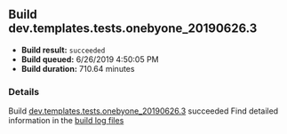 ## Build dev.templates.tests.onebyone_20190626.3
- **Build result:** `succeeded`
- **Build queued:** 6/26/2019 4:50:05 PM
- **Build duration:** 710.64 minutes
### Details
Build [dev.templates.tests.onebyone_20190626.3](https://winappstudio.visualstudio.com/web/build.aspx?pcguid=a4ef43be-68ce-4195-a619-079b4d9834c2&builduri=vstfs%3a%2f%2f%2fBuild%2fBuild%2f28967) succeeded
Find detailed information in the [build log files](https://uwpctdiags.blob.core.windows.net/buildlogs/dev.templates.tests.onebyone_20190626.3_logs.zip)
